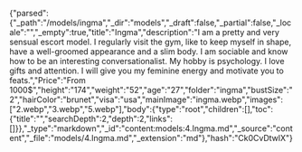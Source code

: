 {"parsed":{"_path":"/models/ingma","_dir":"models","_draft":false,"_partial":false,"_locale":"","_empty":true,"title":"Ingma","description":"I am a pretty and very sensual escort model. I regularly visit the gym, like to keep myself in shape, have a well-groomed appearance and a slim body. I am sociable and know how to be an interesting conversationalist. My hobby is psychology. I love gifts and attention. I will give you my feminine energy and motivate you to feats.","Price":"From 1000$","height":"174","weight":"52","age":"27","folder":"ingma","bustSize":"2","hairColor":"brunet","visa":"usa","mainImage":"ingma.webp","images":["2.webp","3.webp","5.webp"],"body":{"type":"root","children":[],"toc":{"title":"","searchDepth":2,"depth":2,"links":[]}},"_type":"markdown","_id":"content:models:4.Ingma.md","_source":"content","_file":"models/4.Ingma.md","_extension":"md"},"hash":"Ck0CvDtwlX"}
